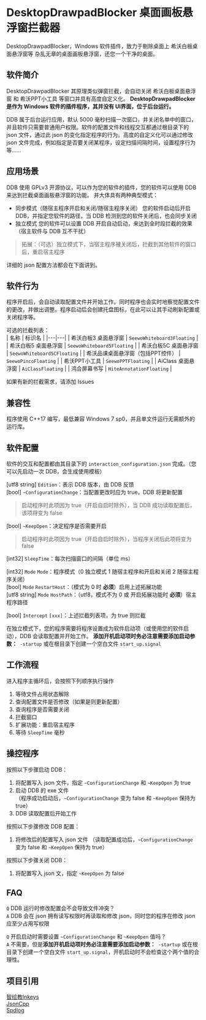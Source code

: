 # DesktopDrawpadBlocker 桌面画板悬浮窗拦截器
DesktopDrawpadBlocker，Windows 软件插件，致力于剔除桌面上 希沃白板桌面悬浮窗等 杂乱无章的桌面画板悬浮窗，还您一个干净的桌面。

## 软件简介
DesktopDrawpadBlocker 其原理类似弹窗拦截，会自动关闭 希沃白板桌面悬浮窗 和 希沃PPT小工具 等窗口并具有高度自定义化。
**DesktopDrawpadBlocker 是作为 Windows 软件的插件程序，其并没有 UI界面，位于后台运行。**  

DDB 属于后台运行应用，默认 5000 毫秒扫描一次窗口，并关闭名单中的窗口，并且软件只需要普通用户权限。软件的配置文件和线程交互都通过根目录下的 json 文件，通过此 json 的变化指定程序的行为。高度的自定义化可以通过修改 json 文件完成，例如指定是否要关闭某程序，设定扫描间隔时间，设置程序行为等……

## 应用场景
DDB 使用 GPLv3 开源协议，可以作为您的软件的插件，您的软件可以使用 DDB 来达到拦截桌面画板悬浮窗的功能。
并大体具有两种典型模式：
- 同步模式（随宿主程序开启和关闭/随宿主程序关闭）
  您的软件启动后开启 DDB，并指定您软件的路径，当 DDB 检测到您的软件关闭后，也会同步关闭
- 独立模式
  您的软件可以设置 DDB 开启自动启动，来达到全时段拦截的效果（宿主软件与 DDB 互不干扰）
> 拓展：（可选）独立模式下，当宿主程序被关闭后，拦截到其他软件的窗口后，重启宿主程序

详细的 json 配置方法都会在下面讲到。

## 软件行为
程序开启后，会自动读取配置文件并开始工作。同时程序也会实时地察觉配置文件的更改，并做出调整。程序启动后会创建托盘图标，在此可以让其手动刷新配置或关闭程序等。

可选的拦截列表：  
| 名称 | 标识名 |
|---|---|
| 希沃白板3 桌面悬浮窗 | `SeewoWhiteboard3Floating` |
| 希沃白板5 桌面悬浮窗 | `SeewoWhiteboard5Floating` |
| 希沃白板5C 桌面悬浮窗 | `SeewoWhiteboard5CFloating` |
| 希沃品课桌面悬浮窗（包括PPT控件） | `SeewoPincoFloating` |
| 希沃PPT小工具 | `SeewoPPTFloating` |
| AiClass 桌面悬浮窗 | `AiClassFloating` |
| 鸿合屏幕书写 | `HiteAnnotationFloating` |

如果有新的拦截需求，请添加 Issues

## 兼容性
程序使用 C++17 编写，最低兼容 Windows 7 sp0，并且单文件运行无需额外的运行库。

## 软件配置
软件的交互和配置都由其目录下的 `interaction_configuration.json` 完成。（您可以先启动一次 DDB，会生成使用模板）

[utf8 string] `Edition`：表示 DDB 版本，由 DDB 反馈  
[bool] `~ConfigurationChange`：当配置更改时应为 true，DDB 将更新配置  
> 启动程序时此项因为 true（开启自启时除外），当 DDB 成功读取配置后，该项将变为 false

[bool] `~KeepOpen`：决定程序是否需要开启  
> 启动程序时此项因为 true（开启自启时除外），当程序关闭后此项将变为 false

[int32] `SleepTime`：每次扫描窗口的间隔（单位 ms）  

[int32] `Mode` `Mode`：程序模式（0 独立模式 1 随宿主程序和开启和关闭 2 随宿主程序关闭）  
[bool] `Mode` `RestartHost`：（模式为 0 时 **必须**）启用上述拓展功能  
[utf8 string] `Mode` `HostPath`：（utf8，模式不为 0 或 开启拓展功能时 **必须**）宿主程序路径  

[bool] `Intercept` `[xxx]`：上述拦截列表项，为 true 则拦截

在独立模式下，您的程序需要将程序设置成为软件启动项（或使用您的软件启动），DDB 会读取配置并开始工作。
**添加开机启动项时务必注意需要添加启动参数：**` -startup` 或在根目录下创建一个空白文件 `start_up.signal`

## 工作流程

进入程序主循环后，会按照下列顺序执行操作

1. 等待文件占用状态解除
2. 查询配置文件是否修改（如果是则更新配置）
3. 查询程序是否需要关闭
4. 拦截窗口
5. 扩展功能：重启宿主程序
6. 等待 `SleepTime` 毫秒

## 操控程序

按照以下步骤启动 DDB：

1. 将配置写入 json 文件，指定 `~ConfigurationChange` 和 `~KeepOpen` 为 true
2. 启动 DDB 的 exe 文件  
（程序成功启动后，`~ConfigurationChange` 变为 false 和 `~KeepOpen` 保持为 true）
3. DDB 读取配置后开始工作

按照以下步骤修改 DDB 配置：

1. 将修改后的配置写入 json 文件 
（读取配置成功后，`~ConfigurationChange` 变为 false 和 `~KeepOpen` 保持为 true）

按照以下步骤关闭 DDB：

1. 将配置写入 json 文，指定 `~KeepOpen` 为 false

## FAQ

`Q` DDB 运行时修改配置会不会导致文件冲突？  
`A` DDB 会在 json 拥有读写权限时再读取和修改 json，同时您的程序在修改 json 应至少占用写权限  

`Q` 开启启动时需要设置 `~ConfigurationChange` 和 `~KeepOpen` 值吗？  
`A` 不需要，但是**添加开机启动项时务必注意需要添加启动参数：**` -startup` 或在根目录下创建一个空白文件 `start_up.signal`，开机启动时不会检查这个两个值的合理性。 

## 项目引用
[智绘教Inkeys](https://github.com/Alan-CRL/Intelligent-Drawing-Teaching)  
[JsonCpp](https://github.com/open-source-parsers/jsoncpp)  
[Spdlog](https://github.com/gabime/spdlog)  
